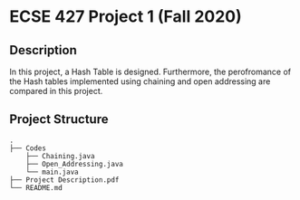 # ECSE 427 Project 1 (Fall 2020)

## Description
In this project, a Hash Table is designed. Furthermore, the perofromance of the Hash tables implemented using chaining and open addressing are compared in this project.


## Project Structure

```console
.
├── Codes
    ├── Chaining.java
    ├── Open_Addressing.java
    └── main.java
├── Project Description.pdf
└── README.md
```
